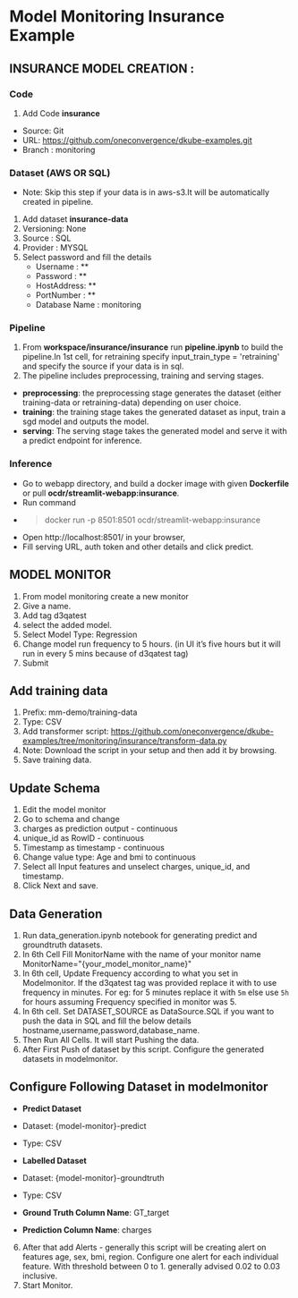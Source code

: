 # Model Monitoring Insurance Example

## INSURANCE MODEL CREATION :

### Code

1. Add Code **insurance**
  - Source: Git
  - URL: https://github.com/oneconvergence/dkube-examples.git
  - Branch : monitoring

### Dataset (AWS OR SQL)

- Note: Skip this step if your data is in aws-s3.It will be automatically created in pipeline.

1. Add dataset **insurance-data**
2. Versioning: None
3. Source : SQL
4. Provider : MYSQL
5. Select password and fill the details
   - Username : **
   - Password : **
   - HostAddress: **
   - PortNumber : **
   - Database Name : monitoring

### Pipeline

1. From **workspace/insurance/insurance** run **pipeline.ipynb** to build the pipeline.In 1st cell, for retraining specify input_train_type = 'retraining' and specify the source if your data is in sql.
2. The pipeline includes preprocessing, training and serving stages. 
  - **preprocessing**: the preprocessing stage generates the dataset (either training-data or retraining-data) depending on user choice.
  - **training**: the training stage takes the generated dataset as input, train a sgd model and outputs the model.
  - **serving**: The serving stage takes the generated model and serve it with a predict endpoint for inference. 


### Inference
  - Go to webapp directory, and build a docker image with given **Dockerfile** or pull **ocdr/streamlit-webapp:insurance**.
  - Run command  
  - > docker run -p 8501:8501 ocdr/streamlit-webapp:insurance 
  - Open http://localhost:8501/ in your browser,
  - Fill serving URL, auth token and other details and click predict.


## MODEL MONITOR

1. From model monitoring create a new monitor
2. Give a name.
3. Add tag d3qatest
4. select the added model.
5. Select Model Type: Regression
6. Change model run frequency to 5 hours. (in UI it’s five hours but it will run in every 5 mins because of d3qatest tag)
7. Submit

## Add training data 
1. Prefix: mm-demo/training-data
2. Type: CSV
3. Add transformer script: https://github.com/oneconvergence/dkube-examples/tree/monitoring/insurance/transform-data.py
4. Note: Download the script in your setup and then add it by browsing.
5. Save training data.

## Update Schema
1. Edit the model monitor
2. Go to schema and change
3. charges as prediction output - continuous
4. unique_id as RowID - continuous
5. Timestamp as timestamp - continuous
6. Change value type: Age and bmi to continuous
7. Select all Input features and unselect charges, unique_id, and timestamp.
8. Click Next and save.

## Data Generation
1. Run data_generation.ipynb notebook for generating predict and groundtruth datasets.
2. In 6th Cell Fill MonitorName with the name of your monitor name MonitorName="{your_model_monitor_name}"
3. In 6th cell, Update Frequency according to what you set in Modelmonitor. If the d3qatest tag was provided replace it with to use frequency in minutes. For eg: for 5 minutes replace it with `5m` else use `5h` for hours assuming Frequency specified in monitor was 5.
4. In 6th cell. Set DATASET_SOURCE as DataSource.SQL if you want to push the data in SQL and fill the below details hostname,username,password,database_name.
4. Then Run All Cells. It will start Pushing the data.
5. After First Push of dataset by this script. Configure the generated datasets in modelmonitor.

## Configure Following Dataset in modelmonitor
-  **Predict Dataset**
-  Dataset: {model-monitor}-predict
-  Type: CSV

- **Labelled Dataset**
- Dataset: {model-monitor}-groundtruth
- Type: CSV

- **Ground Truth Column Name**: GT_target
- **Prediction Column Name**: charges

6. After that add Alerts - generally this script will be creating alert on features age, sex, bmi, region. Configure one alert for each individual feature. With threshold between 0 to 1. generally advised 0.02 to 0.03 inclusive.
7. Start Monitor.

